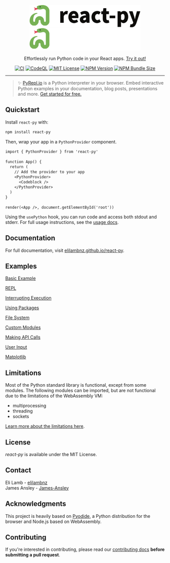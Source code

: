 <p align="center">
  <a href="https://elilambnz.github.io/react-py/#gh-light-mode-only" target="_blank">
    <img src="./.github/logo-light.png" alt="react-py" width="350" height="70">
  </a>
  <a href="https://elilambnz.github.io/react-py/#gh-dark-mode-only" target="_blank">
    <img src="./.github/logo-dark.png" alt="react-py" width="350" height="70">
  </a>
</p>

<p align="center">
  Effortlessly run Python code in your React apps. <a href="https://elilambnz.github.io/react-py">Try it out!</a>
</p>

<p align="center">
  <a href="https://github.com/elilambnz/react-py/actions?query=workflow%3ACI+branch%3Amain"><img src="https://img.shields.io/github/actions/workflow/status/elilambnz/react-py/ci.yml?branch=main&style=flat-square&label=CI" alt="CI"></a>
  <a href="https://github.com/elilambnz/react-py/actions?query=workflow%3ACodeQL+branch%3Amain"><img src="https://img.shields.io/github/actions/workflow/status/elilambnz/react-py/codeql-analysis.yml?branch=main&style=flat-square&label=CodeQL" alt="CodeQL"></a>
  <a href="https://github.com/elilambnz/react-py/blob/main/LICENSE.md"><img src="https://img.shields.io/npm/l/react-py?style=flat-square" alt="MIT License"></a>
  <a href="https://www.npmjs.com/package/react-py"><img src="https://img.shields.io/npm/v/react-py?style=flat-square" alt="NPM Version"></a>
  <a href="https://bundlephobia.com/package/react-py"><img src="https://img.shields.io/bundlephobia/min/react-py?style=flat-square" alt="NPM Bundle Size"></a>
</p>

---

> ✨ <a href="https://pyrepl.io">PyRepl.io</a> is a Python interpreter in your browser. Embed interactive Python examples in your documentation, blog posts, presentations and more. <a href="https://pyrepl.io">Get started for free.</a>

## Quickstart

Install `react-py` with:

```sh
npm install react-py
```

Then, wrap your app in a `PythonProvider` component.

```tsx
import { PythonProvider } from 'react-py'

function App() {
  return (
    // Add the provider to your app
    <PythonProvider>
      <Codeblock />
    </PythonProvider>
  )
}

render(<App />, document.getElementById('root'))
```

Using the `usePython` hook, you can run code and access both stdout and stderr. For full usage instructions, see the [usage docs](https://elilambnz.github.io/react-py/docs/introduction/usage).

## Documentation

For full documentation, visit [elilambnz.github.io/react-py](https://elilambnz.github.io/react-py).

## Examples

[Basic Example](https://elilambnz.github.io/react-py/docs/examples/basic-example)

[REPL](https://elilambnz.github.io/react-py/docs/examples/repl)

[Interrupting Execution](https://elilambnz.github.io/react-py/docs/examples/interrupting-execution)

[Using Packages](https://elilambnz.github.io/react-py/docs/examples/using-packages)

[File System](https://elilambnz.github.io/react-py/docs/examples/file-system)

[Custom Modules](https://elilambnz.github.io/react-py/docs/examples/custom-modules)

[Making API Calls](https://elilambnz.github.io/react-py/docs/examples/making-api-calls)

[User Input](https://elilambnz.github.io/react-py/docs/examples/user-input)

[Matplotlib](https://elilambnz.github.io/react-py/docs/examples/matplotlib)

## Limitations

Most of the Python standard library is functional, except from some modules. The following modules can be imported, but are not functional due to the limitations of the WebAssembly VM:

- multiprocessing
- threading
- sockets

[Learn more about the limitations here](https://pyodide.org/en/stable/usage/wasm-constraints.html).

## License

_react-py_ is available under the MIT License.

## Contact

Eli Lamb - [elilambnz](https://github.com/elilambnz)  
James Ansley - [James-Ansley](https://github.com/James-Ansley)

## Acknowledgments

This project is heavily based on [Pyodide](https://pyodide.org), a Python distribution for the browser and Node.js based on WebAssembly.

## Contributing

If you're interested in contributing, please read our [contributing docs](https://github.com/elilambnz/react-py/blob/master/CONTRIBUTING.md) **before submitting a pull request**.
